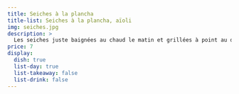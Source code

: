 ```yaml
---
title: Seiches à la plancha
title-list: Seiches à la plancha, aïoli
img: seiches.jpg
description: >
  Les seiches juste baignées au chaud le matin et grillées à point au dernier moment.
price: 7
display:
  dish: true
  list-day: true
  list-takeaway: false
  list-drink: false
---
```


